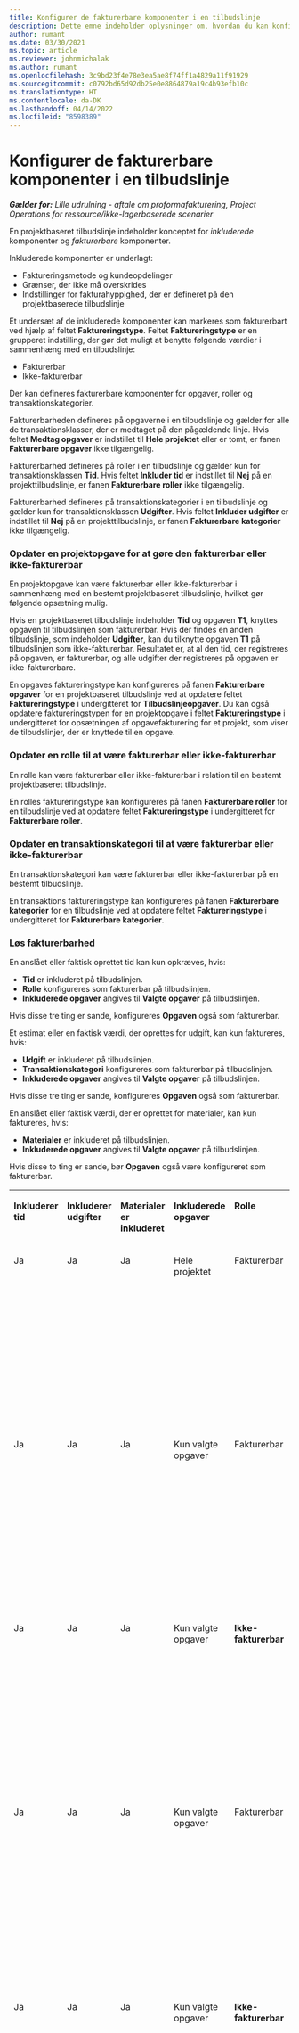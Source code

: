 ```yaml
---
title: Konfigurer de fakturerbare komponenter i en tilbudslinje
description: Dette emne indeholder oplysninger om, hvordan du kan konfigurere fakturerbare og ikke-fakturerbare komponenter på en projektbaseret tilbudslinje.
author: rumant
ms.date: 03/30/2021
ms.topic: article
ms.reviewer: johnmichalak
ms.author: rumant
ms.openlocfilehash: 3c9bd23f4e78e3ea5ae8f74ff1a4829a11f91929
ms.sourcegitcommit: c0792bd65d92db25e0e8864879a19c4b93efb10c
ms.translationtype: HT
ms.contentlocale: da-DK
ms.lasthandoff: 04/14/2022
ms.locfileid: "8598389"
---
```

# <a name="configure-the-chargeable-components-of-a-quote-line"></a>Konfigurer de fakturerbare komponenter i en tilbudslinje 

_**Gælder for:** Lille udrulning - aftale om proformafakturering, Project Operations for ressource/ikke-lagerbaserede scenarier_

En projektbaseret tilbudslinje indeholder konceptet for *inkluderede* komponenter og *fakturerbare* komponenter.

Inkluderede komponenter er underlagt:

  - Faktureringsmetode og kundeopdelinger
  - Grænser, der ikke må overskrides 
  - Indstillinger for fakturahyppighed, der er defineret på den projektbaserede tilbudslinje

Et undersæt af de inkluderede komponenter kan markeres som fakturerbart ved hjælp af feltet **Faktureringstype**. Feltet **Faktureringstype** er en grupperet indstilling, der gør det muligt at benytte følgende værdier i sammenhæng med en tilbudslinje:

  - Fakturerbar
  - Ikke-fakturerbar

Der kan defineres fakturerbare komponenter for opgaver, roller og transaktionskategorier.

Fakturerbarheden defineres på opgaverne i en tilbudslinje og gælder for alle de transaktionsklasser, der er medtaget på den pågældende linje. Hvis feltet **Medtag opgaver** er indstillet til **Hele projektet** eller er tomt, er fanen **Fakturerbare opgaver** ikke tilgængelig.

Fakturerbarhed defineres på roller i en tilbudslinje og gælder kun for transaktionsklassen **Tid**. Hvis feltet **Inkluder tid** er indstillet til **Nej** på en projekttilbudslinje, er fanen **Fakturerbare roller** ikke tilgængelig.

Fakturerbarhed defineres på transaktionskategorier i en tilbudslinje og gælder kun for transaktionsklassen **Udgifter**. Hvis feltet **Inkluder udgifter** er indstillet til **Nej** på en projekttilbudslinje, er fanen **Fakturerbare kategorier** ikke tilgængelig.

### <a name="update-a-project-task-to-be-chargeable-or-non-chargeable"></a>Opdater en projektopgave for at gøre den fakturerbar eller ikke-fakturerbar

En projektopgave kan være fakturerbar eller ikke-fakturerbar i sammenhæng med en bestemt projektbaseret tilbudslinje, hvilket gør følgende opsætning mulig.

Hvis en projektbaseret tilbudslinje indeholder **Tid** og opgaven **T1**, knyttes opgaven til tilbudslinjen som fakturerbar. Hvis der findes en anden tilbudslinje, som indeholder **Udgifter**, kan du tilknytte opgaven **T1** på tilbudslinjen som ikke-fakturerbar. Resultatet er, at al den tid, der registreres på opgaven, er fakturerbar, og alle udgifter der registreres på opgaven er ikke-fakturerbare.

En opgaves faktureringstype kan konfigureres på fanen **Fakturerbare opgaver** for en projektbaseret tilbudslinje ved at opdatere feltet **Faktureringstype** i undergitteret for **Tilbudslinjeopgaver**. Du kan også opdatere faktureringstypen for en projektopgave i feltet **Faktureringstype** i undergitteret for opsætningen af opgavefakturering for et projekt, som viser de tilbudslinjer, der er knyttede til en opgave.

### <a name="update-a-role-to-be-chargeable-or-non-chargeable"></a>Opdater en rolle til at være fakturerbar eller ikke-fakturerbar

En rolle kan være fakturerbar eller ikke-fakturerbar i relation til en bestemt projektbaseret tilbudslinje.

En rolles faktureringstype kan konfigureres på fanen **Fakturerbare roller** for en tilbudslinje ved at opdatere feltet **Faktureringstype** i undergitteret for **Fakturerbare roller**.

### <a name="update-a-transaction-category-to-be-chargeable-or-non-chargeable"></a>Opdater en transaktionskategori til at være fakturerbar eller ikke-fakturerbar

En transaktionskategori kan være fakturerbar eller ikke-fakturerbar på en bestemt tilbudslinje.

En transaktions faktureringstype kan konfigureres på fanen **Fakturerbare kategorier** for en tilbudslinje ved at opdatere feltet **Faktureringstype** i undergitteret for **Fakturerbare kategorier**.

### <a name="resolve-chargeability"></a>Løs fakturerbarhed
En anslået eller faktisk oprettet tid kan kun opkræves, hvis:

   - **Tid** er inkluderet på tilbudslinjen.
   - **Rolle** konfigureres som fakturerbar på tilbudslinjen.
   - **Inkluderede opgaver** angives til **Valgte opgaver** på tilbudslinjen. 

Hvis disse tre ting er sande, konfigureres **Opgaven** også som fakturerbar. 

Et estimat eller en faktisk værdi, der oprettes for udgift, kan kun faktureres, hvis: 

   - **Udgift** er inkluderet på tilbudslinjen.
   - **Transaktionskategori** konfigureres som fakturerbar på tilbudslinjen.
   - **Inkluderede opgaver** angives til **Valgte opgaver** på tilbudslinjen.

Hvis disse tre ting er sande, konfigureres **Opgaven** også som fakturerbar. 

En anslået eller faktisk værdi, der er oprettet for materialer, kan kun faktureres, hvis:

   - **Materialer** er inkluderet på tilbudslinjen.
   - **Inkluderede opgaver** angives til **Valgte opgaver** på tilbudslinjen.

Hvis disse to ting er sande, bør **Opgaven** også være konfigureret som fakturerbar. 


<table border="0" cellspacing="0" cellpadding="0">
    <tbody>
        <tr>
            <td width="70" valign="top">
                <p>
                    <strong>Inkluderer tid</strong>
                </p>
            </td>
            <td width="78" valign="top">
                <p>
                    <strong>Inkluderer udgifter</strong>
                    <strong></strong>
                </p>
            </td>
            <td width="63" valign="top">
                <p>
                    <strong>Materialer er inkluderet</strong>
                    <strong></strong>
                </p>
            </td>
            <td width="75" valign="top">
                <p>
                    <strong>Inkluderede opgaver</strong>
                    <strong></strong>
                </p>
            </td>
            <td width="65" valign="top">
                <p>
                    <strong>Rolle</strong>
                    <strong></strong>
                </p>
            </td>
            <td width="70" valign="top">
                <p>
                    <strong>Kategori</strong>
                    <strong></strong>
                </p>
            </td>
            <td width="65" valign="top">
                <p>
                    <strong>Opgave</strong>
                    <strong></strong>
                </p>
            </td>
            <td width="350" valign="top">
                <p>
                    <strong>Indvirkning af fakturerbarhed</strong>
                </p>
            </td>
        </tr>
        <tr>
            <td width="70" valign="top">
                <p>
Ja </p>
            </td>
            <td width="78" valign="top">
                <p>
Ja </p>
            </td>
            <td width="63" valign="top">
                <p>
Ja </p>
            </td>
            <td width="75" valign="top">
                <p>
Hele projektet </p>
            </td>
            <td width="65" valign="top">
                <p>
Fakturerbar </p>
            </td>
            <td width="70" valign="top">
                <p>
Fakturerbar </p>
            </td>
            <td width="65" valign="top">
                <p>
Kan ikke konfigureres </p>
            </td>
            <td width="350" valign="top">
                <p>
Fakturering af en faktisk værdi for tid: Fakturerbar </p>
                <p>
Faktureringstype på en faktisk værdi for en udgift: Fakturerbar </p>
                <p>
Faktureringstype på faktiske materialer: Kan faktureres </p>
            </td>
        </tr>
        <tr>
            <td width="70" valign="top">
                <p>
Ja </p>
            </td>
            <td width="78" valign="top">
                <p>
Ja </p>
            </td>
            <td width="63" valign="top">
                <p>
Ja </p>
            </td>
            <td width="75" valign="top">
                <p>
Kun valgte opgaver </p>
            </td>
            <td width="65" valign="top">
                <p>
Fakturerbar </p>
            </td>
            <td width="70" valign="top">
                <p>
Fakturerbar </p>
            </td>
            <td width="65" valign="top">
                <p>
Fakturerbar </p>
            </td>
            <td width="350" valign="top">
                <p>
Fakturering af en faktisk værdi for tid: Fakturerbar </p>
                <p>
Faktureringstype på en faktisk værdi for en udgift: Fakturerbar </p>
                <p>
Faktureringstype på faktiske materialer: Kan faktureres </p>
            </td>
        </tr>
        <tr>
            <td width="70" valign="top">
                <p>
Ja </p>
            </td>
            <td width="78" valign="top">
                <p>
Ja </p>
            </td>
            <td width="63" valign="top">
                <p>
Ja </p>
            </td>
            <td width="75" valign="top">
                <p>
Kun valgte opgaver </p>
            </td>
            <td width="65" valign="top">
                <p>
                    <strong>Ikke-fakturerbar</strong>
                </p>
            </td>
            <td width="70" valign="top">
                <p>
Fakturerbar </p>
            </td>
            <td width="65" valign="top">
                <p>
Fakturerbar </p>
            </td>
            <td width="350" valign="top">
                <p>
Fakturering af en faktisk værdi for tid: <strong>Ikke-fakturerbar</strong>
                </p>
                <p>
Faktureringstype på en faktisk værdi for en udgift: Fakturerbar </p>
                <p>
Faktureringstype på faktiske materialer: Kan faktureres </p>
            </td>
        </tr>
        <tr>
            <td width="70" valign="top">
                <p>
Ja </p>
            </td>
            <td width="78" valign="top">
                <p>
Ja </p>
            </td>
            <td width="63" valign="top">
                <p>
Ja </p>
            </td>
            <td width="75" valign="top">
                <p>
Kun valgte opgaver </p>
            </td>
            <td width="65" valign="top">
                <p>
Fakturerbar </p>
            </td>
            <td width="70" valign="top">
                <p>
Fakturerbar </p>
            </td>
            <td width="65" valign="top">
                <p>
                    <strong>Ikke-fakturerbar</strong>
                </p>
            </td>
            <td width="350" valign="top">
                <p>
Fakturering af en faktisk værdi for tid: <strong>Ikke-fakturerbar</strong>
                </p>
                <p>
Faktureringstype på en faktisk værdi for en udgift: <strong>Ikke-fakturerbar</strong>
                </p>
                <p>
Faktureringstype på en faktisk værdi for materialer: <strong>Ikke-fakturerbar</strong>
                </p>
            </td>
        </tr>
        <tr>
            <td width="70" valign="top">
                <p>
Ja </p>
            </td>
            <td width="78" valign="top">
                <p>
Ja </p>
            </td>
            <td width="63" valign="top">
                <p>
Ja </p>
            </td>
            <td width="75" valign="top">
                <p>
Kun valgte opgaver </p>
            </td>
            <td width="65" valign="top">
                <p>
                    <strong>Ikke-fakturerbar</strong>
                </p>
            </td>
            <td width="70" valign="top">
                <p>
Fakturerbar </p>
            </td>
            <td width="65" valign="top">
                <p>
                    <strong>Ikke-fakturerbar</strong>
                </p>
            </td>
            <td width="350" valign="top">
                <p>
Fakturering af en faktisk værdi for tid: <strong>Ikke-fakturerbar</strong>
                </p>
                <p>
Faktureringstype på en faktisk værdi for en udgift: <strong>Ikke-fakturerbar</strong>
                </p>
                <p>
Faktureringstype på en faktisk værdi for materialer: <strong>Ikke-fakturerbar</strong>
                </p>
            </td>
        </tr>
        <tr>
            <td width="70" valign="top">
                <p>
Ja </p>
            </td>
            <td width="78" valign="top">
                <p>
Ja </p>
            </td>
            <td width="63" valign="top">
                <p>
Ja </p>
            </td>
            <td width="75" valign="top">
                <p>
Kun valgte opgaver </p>
            </td>
            <td width="65" valign="top">
                <p>
                    <strong>Ikke-fakturerbar</strong>
                </p>
            </td>
            <td width="70" valign="top">
                <p>
                    <strong>Ikke-fakturerbar</strong>
                </p>
            </td>
            <td width="65" valign="top">
                <p>
Fakturerbar </p>
            </td>
            <td width="350" valign="top">
                <p>
Fakturering af en faktisk værdi for tid: <strong>Ikke-fakturerbar</strong>
                </p>
                <p>
Faktureringstype på en faktisk værdi for en udgift: <strong>Ikke-fakturerbar</strong>
                </p>
                <p>
Faktureringstype på faktiske materialer: Kan faktureres </p>
            </td>
        </tr>
        <tr>
            <td width="70" valign="top">
                <p>
                    <strong>Nr.</strong>
                </p>
            </td>
            <td width="78" valign="top">
                <p>
Ja </p>
            </td>
            <td width="63" valign="top">
                <p>
Ja </p>
            </td>
            <td width="75" valign="top">
                <p>
Hele projektet </p>
            </td>
            <td width="65" valign="top">
                <p>
Kan ikke konfigureres </p>
            </td>
            <td width="70" valign="top">
                <p>
                    <strong>Fakturerbar</strong>
                </p>
            </td>
            <td width="65" valign="top">
                <p>
Kan ikke konfigureres </p>
            </td>
            <td width="350" valign="top">
                <p>
Fakturering af en faktisk værdi for tid: <strong>Ikke tilgængelig</strong>
                </p>
                <p>
Faktureringstype på en faktisk værdi for en udgift: Fakturerbar </p>
                <p>
Faktureringstype på faktiske materialer: Kan faktureres </p>
            </td>
        </tr>
        <tr>
            <td width="70" valign="top">
                <p>
                    <strong>Nr.</strong>
                </p>
            </td>
            <td width="78" valign="top">
                <p>
Ja </p>
            </td>
            <td width="63" valign="top">
                <p>
Ja </p>
            </td>
            <td width="75" valign="top">
                <p>
Hele projektet </p>
            </td>
            <td width="65" valign="top">
                <p>
Kan ikke konfigureres </p>
            </td>
            <td width="70" valign="top">
                <p>
                    <strong>Ikke-fakturerbar</strong>
                </p>
            </td>
            <td width="65" valign="top">
                <p>
Kan ikke konfigureres </p>
            </td>
            <td width="350" valign="top">
                <p>
Fakturering af en faktisk værdi for tid: <strong>Ikke tilgængelig</strong>
                </p>
                <p>
Faktureringstype på en faktisk værdi for en udgift: <strong>Ikke-fakturerbar</strong>
                </p>
                <p>
Faktureringstype på faktiske materialer: Kan faktureres </p>
            </td>
        </tr>
        <tr>
            <td width="70" valign="top">
                <p>
Ja </p>
            </td>
            <td width="78" valign="top">
                <p>
                    <strong>Nr.</strong>
                </p>
            </td>
            <td width="63" valign="top">
                <p>
Ja </p>
            </td>
            <td width="75" valign="top">
                <p>
Hele projektet </p>
            </td>
            <td width="65" valign="top">
                <p>
Fakturerbar </p>
            </td>
            <td width="70" valign="top">
                <p>
Kan ikke konfigureres </p>
            </td>
            <td width="65" valign="top">
                <p>
Kan ikke konfigureres </p>
            </td>
            <td width="350" valign="top">
                <p>
Fakturering af en faktisk værdi for tid: Fakturerbar </p>
                <p>
Faktureringstype på en faktisk værdi for en udgift: <strong>Ikke tilgængelig</strong>
                </p>
                <p>
Faktureringstype på faktiske materialer: Kan faktureres </p>
            </td>
        </tr>
        <tr>
            <td width="70" valign="top">
                <p>
Ja </p>
            </td>
            <td width="78" valign="top">
                <p>
                    <strong>Nr.</strong>
                </p>
            </td>
            <td width="63" valign="top">
                <p>
Ja </p>
            </td>
            <td width="75" valign="top">
                <p>
Hele projektet </p>
            </td>
            <td width="65" valign="top">
                <p>
                    <strong>Ikke-fakturerbar</strong>
                </p>
            </td>
            <td width="70" valign="top">
                <p>
Kan ikke konfigureres </p>
            </td>
            <td width="65" valign="top">
                <p>
Kan ikke konfigureres </p>
            </td>
            <td width="350" valign="top">
                <p>
Fakturering af en faktisk værdi for tid: <strong>Ikke-fakturerbar</strong>
                </p>
                <p>
Faktureringstype på en faktisk værdi for en udgift: <strong>Ikke tilgængelig</strong>
                </p>
                <p>
Faktureringstype på faktiske materialer: Kan faktureres </p>
            </td>
        </tr>
        <tr>
            <td width="70" valign="top">
                <p>
Ja </p>
            </td>
            <td width="78" valign="top">
                <p>
Ja </p>
            </td>
            <td width="63" valign="top">
                <p>
                    <strong>Nr.</strong>
                </p>
            </td>
            <td width="75" valign="top">
                <p>
Hele projektet </p>
            </td>
            <td width="65" valign="top">
                <p>
Fakturerbar </p>
            </td>
            <td width="70" valign="top">
                <p>
Fakturerbar </p>
            </td>
            <td width="65" valign="top">
                <p>
Kan ikke konfigureres </p>
            </td>
            <td width="350" valign="top">
                <p>
Fakturering af en faktisk værdi for tid: Fakturerbar </p>
                <p>
Faktureringstype på en faktisk værdi for en udgift: Fakturerbar </p>
                <p>
Faktureringstype på en faktisk værdi for materialer: <strong>Ikke tilgængelig</strong>
                </p>
            </td>
        </tr>
        <tr>
            <td width="70" valign="top">
                <p>
Ja </p>
            </td>
            <td width="78" valign="top">
                <p>
Ja </p>
            </td>
            <td width="63" valign="top">
                <p>
                    <strong>Nr.</strong>
                </p>
            </td>
            <td width="75" valign="top">
                <p>
Hele projektet </p>
            </td>
            <td width="65" valign="top">
                <p>
                    <strong>Ikke-fakturerbar</strong>
                </p>
            </td>
            <td width="70" valign="top">
                <p>
                    <strong>Ikke-fakturerbar</strong>
                </p>
            </td>
            <td width="65" valign="top">
                <p>
Kan ikke konfigureres </p>
            </td>
            <td width="350" valign="top">
                <p>
Fakturering af en faktisk værdi for tid: <strong>Ikke-fakturerbar</strong>
                </p>
                <p>
Faktureringstype på en faktisk værdi for en udgift:<strong> Ikke-fakturerbar </strong>
                </p>
                <p>
Faktureringstype på en faktisk værdi for materialer:<strong> Ikke tilgængelig</strong>
                </p>
            </td>
        </tr>
    </tbody>
</table>



[!INCLUDE[footer-include](../../includes/footer-banner.md)]
